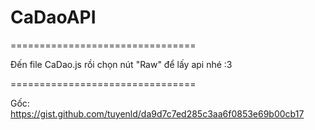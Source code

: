 # CaDaoAPI
================================

Đến file CaDao.js rồi chọn nút "Raw" để lấy api nhé :3

================================

Gốc: https://gist.github.com/tuyenld/da9d7c7ed285c3aa6f0853e69b00cb17
